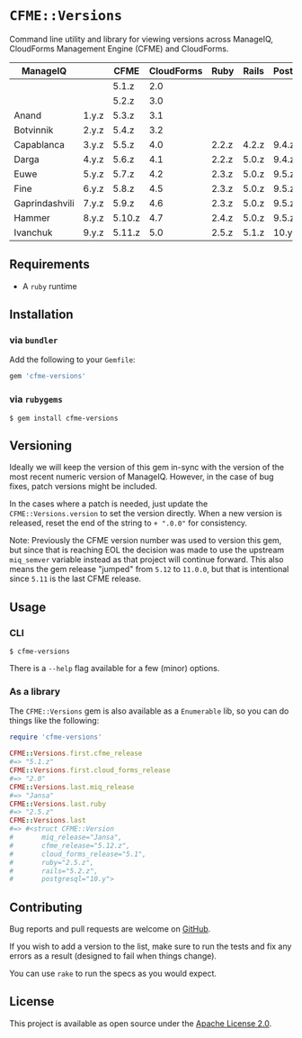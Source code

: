 `CFME::Versions`
================

Command line utility and library for viewing versions across ManageIQ,
CloudForms Management Engine (CFME) and CloudForms.


| ManageIQ       |       | CFME   | CloudForms | Ruby  | Rails | PostgreSQL |
| -------------- | ----- | ------ | ---------- | ----- | ----- | ---------- |
|                |       | 5.1.z  | 2.0        |       |       |            |
|                |       | 5.2.z  | 3.0        |       |       |            |
| Anand          | 1.y.z | 5.3.z  | 3.1        |       |       |            |
| Botvinnik      | 2.y.z | 5.4.z  | 3.2        |       |       |            |
| Capablanca     | 3.y.z | 5.5.z  | 4.0        | 2.2.z | 4.2.z | 9.4.z      |
| Darga          | 4.y.z | 5.6.z  | 4.1        | 2.2.z | 5.0.z | 9.4.z      |
| Euwe           | 5.y.z | 5.7.z  | 4.2        | 2.3.z | 5.0.z | 9.5.z      |
| Fine           | 6.y.z | 5.8.z  | 4.5        | 2.3.z | 5.0.z | 9.5.z      |
| Gaprindashvili | 7.y.z | 5.9.z  | 4.6        | 2.3.z | 5.0.z | 9.5.z      |
| Hammer         | 8.y.z | 5.10.z | 4.7        | 2.4.z | 5.0.z | 9.5.z      |
| Ivanchuk       | 9.y.z | 5.11.z | 5.0        | 2.5.z | 5.1.z | 10.y       |


Requirements
------------

- A `ruby` runtime


Installation
------------

### via `bundler`

Add the following to your `Gemfile`:

```ruby
gem 'cfme-versions'
```


### via `rubygems`

```console
$ gem install cfme-versions
```


Versioning
----------

Ideally we will keep the version of this gem in-sync with the version of the
most recent numeric version of ManageIQ.  However, in the case of bug fixes,
patch versions might be included.

In the cases where a patch is needed, just update the `CFME::Versions.version`
to set the version directly. When a new version is released, reset the end of
the string to `+ ".0.0"` for consistency.

Note:  Previously the CFME version number was used to version this gem, but
since that is reaching EOL the decision was made to use the upstream
`miq_semver` variable instead as that project will continue forward.  This also
means the gem release "jumped" from `5.12` to `11.0.0`, but that is intentional
since `5.11` is the last CFME release.


Usage
-----

### CLI

```console
$ cfme-versions
```

There is a `--help` flag available for a few (minor) options.


### As a library

The `CFME::Versions` gem is also available as a `Enumerable` lib, so you can do
things like the following:

```ruby
require 'cfme-versions'

CFME::Versions.first.cfme_release
#=> "5.1.z"
CFME::Versions.first.cloud_forms_release
#=> "2.0"
CFME::Versions.last.miq_release
#=> "Jansa"
CFME::Versions.last.ruby
#=> "2.5.z"
CFME::Versions.last
#=> #<struct CFME::Version
#       miq_release="Jansa",
#       cfme_release="5.12.z",
#       cloud_forms_release="5.1",
#       ruby="2.5.z",
#       rails="5.2.z",
#       postgresql="10.y">
```


Contributing
------------

Bug reports and pull requests are welcome on [GitHub][].

If you wish to add a version to the list, make sure to run the tests and fix
any errors as a result (designed to fail when things change).

You can use `rake` to run the specs as you would expect.


License
-------

This project is available as open source under the [Apache License 2.0][].


[GitHub]:              https://github.com/RedHatCloudForms/cfme-versions
[Apache License 2.0]:  http://www.apache.org/licenses/LICENSE-2.0
